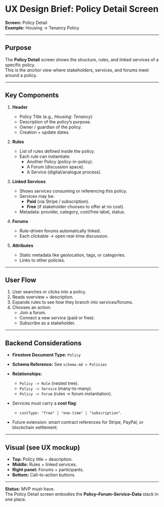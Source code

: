 # UX Design Brief: Policy Detail Screen

**Screen:** Policy Detail  
**Example:** Housing → Tenancy Policy  

---

## Purpose
The **Policy Detail** screen shows the structure, rules, and linked services of a specific policy.  
This is the *anchor view* where stakeholders, services, and forums meet around a policy.  

---

## Key Components

1. **Header**
   - Policy Title (e.g., *Housing: Tenancy*)  
   - Description of the policy’s purpose.  
   - Owner / guardian of the policy.  
   - Creation + update dates.  

2. **Rules**
   - List of rules defined inside the policy.  
   - Each rule can instantiate:
     - Another Policy (policy-in-policy).
     - A Forum (discussion space).
     - A Service (digital/analogue process).  

3. **Linked Services**
   - Shows services consuming or referencing this policy.  
   - Services may be:
     - **Paid** (via Stripe / subscription).  
     - **Free** (if stakeholder chooses to offer at no cost).  
   - Metadata: provider, category, cost/free label, status.  

4. **Forums**
   - Rule-driven forums automatically linked.  
   - Each clickable → open real-time discussion.  

5. **Attributes**
   - Static metadata like geolocation, tags, or categories.  
   - Links to other policies.  

---

## User Flow
1. User searches or clicks into a policy.  
2. Reads overview + description.  
3. Expands rules to see how they branch into services/forums.  
4. Chooses an action:  
   - Join a forum.  
   - Connect a new service (paid or free).  
   - Subscribe as a stakeholder.  

---

## Backend Considerations
- **Firestore Document Type:** `Policy`  
- **Schema Reference:** See `schema.md > Policies`  
- **Relationships:**  
  - `Policy -> Rule` (nested tree).  
  - `Policy -> Service` (many-to-many).  
  - `Policy -> Forum` (rules → forum instantiation).  

- Services must carry a **cost flag**:
  - `costType: "free" | "one-time" | "subscription"`.  

- Future extension: smart contract references for Stripe, PayPal, or blockchain settlement.  

---

## Visual (see UX mockup)
- **Top:** Policy title + description.  
- **Middle:** Rules + linked services.  
- **Right panel:** Forums + participants.  
- **Bottom:** Call-to-action buttons.  

---

**Status:** MVP must-have.  
The Policy Detail screen embodies the **Policy–Forum–Service–Data** stack in one place.  
